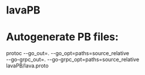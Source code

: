 # lavaPB

# Autogenerate PB files:
protoc --go_out=. --go_opt=paths=source_relative \
    --go-grpc_out=. --go-grpc_opt=paths=source_relative \
    lavaPB/lava.proto
